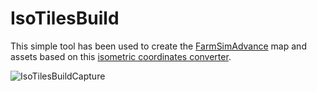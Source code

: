 # IsoTilesBuild

This simple tool has been used to create the [FarmSimAdvance](https://github.com/NotImplementedLife/FarmSimAdvance) map and assets based on this [isometric coordinates converter](https://gist.github.com/NotImplementedLife/f40b62f6c999d05934d4dd1495686d67).

![IsoTilesBuildCapture](https://github.com/NotImplementedLife/Astralbrew/assets/70803115/8ef5ea8d-323d-4d79-972e-0e56059cfe11)